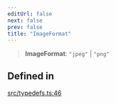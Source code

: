 ```yaml
---
editUrl: false
next: false
prev: false
title: "ImageFormat"
---
```


> **ImageFormat**: `"jpeg"` \| `"png"`

## Defined in

[src/typedefs.ts:46](https://github.com/fabricjs/fabric.js/blob/5c1240d8b4662e45868dd33f385f941de21c8e9c/src/typedefs.ts#L46)
